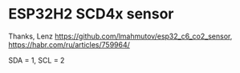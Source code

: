 # ESP32H2 SCD4x sensor

Thanks, Lenz
https://github.com/lmahmutov/esp32_c6_co2_sensor, https://habr.com/ru/articles/759964/

SDA = 1, SCL = 2        
